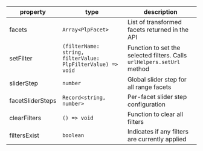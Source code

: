 | property         | type                                                        | description                                                            |
| ---------------- | ----------------------------------------------------------- | ---------------------------------------------------------------------- |
| facets           | `Array<PlpFacet>`                                           | List of transformed facets returned in the API                         |
| setFilter        | `(filterName: string, filterValue: PlpFilterValue) => void` | Function to set the selected filters. Calls `urlHelpers.setUrl` method |
| sliderStep       | `number`                                                    | Global slider step for all range facets                                |
| facetSliderSteps | `Record<string, number>`                                    | Per-facet slider step configuration                                    |
| clearFilters     | `() => void`                                                | Function to clear all filters                                          |
| filtersExist     | `boolean`                                                   | Indicates if any filters are currently applied                         |
